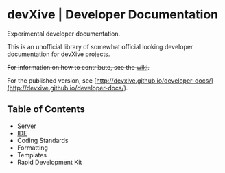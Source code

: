 # devXive | Developer Documentation
Experimental developer documentation.

This is an unofficial library of somewhat official looking developer documentation for devXive projects.

<strike>For information on how to contribute, see the [wiki](https://github.com/devXive/developer-docs/wiki).</strike>

For the published version, see [http://devxive.github.io/developer-docs/](http://devxive.github.io/developer-docs/).

## Table of Contents

* [Server](docs/en/server/README.md)
* [IDE](docs/en/ide/README.md)
* Coding Standards
* Formatting
* Templates
* Rapid Development Kit
